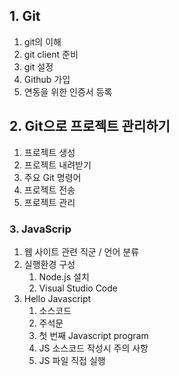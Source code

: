 ## 1. Git 
1. git의 이해
2. git client 준비
3. git 설정
4. Github 가입
5. 연동을 위한 인증서 등록

## 2. Git으로 프로젝트 관리하기
1. 프로젝트 생성
2. 프로젝트 내려받기
3. 주요 Git 명령어
4. 프로젝트 전송
5. 프로젝트 관리

### 3. JavaScrip
1. 웹 사이트 관련 직군 / 언어 분류
2. 실행환경 구성
   1) Node.js 설치
   2) Visual Studio Code
3. Hello Javascript 
    1. 소스코드
    2. 주석문
    3. 첫 번째 Javascript program
    4. JS 소스코드 작성시 주의 사항
    5. JS 파일 직접 실행